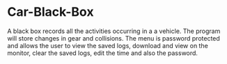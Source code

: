 # Car-Black-Box
A black box records all the activities occurring in a a vehicle. The program will store changes in gear and collisions. The menu is password protected and allows the user to view the saved logs, download and view on the monitor, clear the saved logs, edit the time and also the password.
